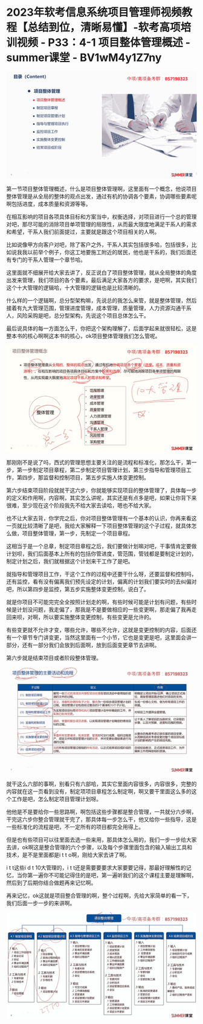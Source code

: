 # 2023年软考信息系统项目管理师视频教程【总结到位，清晰易懂】-软考高项培训视频 - P33：4-1 项目整体管理概述 - summer课堂 - BV1wM4y1Z7ny

![](img/6e6c74b5c34f02124124001d5aaa40be_0.png)

第一节项目整体管理概述，什么是项目整体管理啊，这里面有一个概念，他说项目整体管理是从全局的整体的观点出发，通过有机的协调各个要素，协调哪些要素呢啊包括进度，成本质量和资源等等。

在相互影响的项目各项具体目标和方案当中，权衡选择，对项目进行一个总的管理对吧，那尽可能的消除项目单项管理的局限性，从而最大限度地满足干系人的需求和希望，干系人我们前面提过，主要就是跟这个项目相关的人啊。

比如说像甲方向客户对吧，除了客户之外，干系人其实包括很多哈，包括很多，比如说我我以前举个例子，你这工地要施工附近的居民，他也是干系的，我们后面还有专门的干系人管理一个章节哈。

这里面就不细展开给大家去讲了，反正说白了项目整体管理，就从全局整体的角度出发来管理，我们项目的各个要素，最后满足大家各方的要求，是吧啊，其实我们这个十大管理的逻辑哈，十大管理的逻辑也是比较清晰的。

什么样的一个逻辑啊，总分型架构嘛，先说总的我怎么来管，就是整体管理，然后接着有九大管理范围，管理进度管理，成本管理，质量管理，人力资源沟通干系人，风险采购是吧，总分型架构，先说这个项目总体怎么干。

最后说具体的每一方面怎么干，你把这个架构理解了，后面学起来就很轻松，这是整本书的核心啊啊这本书的核心，ok项目整体管理我们怎么管呢。



![](img/6e6c74b5c34f02124124001d5aaa40be_2.png)

那刚刚不是说了吗，西式的管理思想主要关注的是流程和标准化，那怎么干，第一步，第一步制定项目章程，第二步制定项目管理计划，第三步指导和管理项目工作，第四步，那监督和控制项目，第五步实施人体变更控制。

第六步结束项目阶段就就干这六步，你就能够实现项目的整体管理了，具体每一步的定义和作用啊，内容啊，其实怎么讲呢，其实还是有点多是吧，如果让你背下来很难，至少现在这个阶段我先不给大家去读哈，嗯也不给大家。

也不让大家去背，你学完之后，你对项目整体管理有一个基本的认识，你再来看这一页就比较清晰了是吧，我给大家解释一下项目整体管理的这个子过程，就具体怎么做，项目整体管理，第一步，先制定一个项目章程。

这相当于是一个总章，制定项目章程之后，我们要做计划嘛对吧，干事情肯定要做计划呗，我们后面基本上所有的包括你管进度，管范围，管钱都是要制定计划的，制定计划之后，我们就根据这个计划来干工作了是吧。

就指导和管理项目工作，干这个工作的过程中还要干什么呀，还要监督和控制吗，还有监控，看有没有偏离我们预先设定的计划，偏离的计划我们要实时的去纠偏对吧，所以第四步是监控，第五步实施整体变更控制，说白了。

就是你项目不可能完完全全按照计划走的啊，有些时候可能是计划有问题，有些时候是计划没问题，我走偏了，那我是不是要做相应的一些变更啊，那走偏了我再走回来呗，对啊，所以要实施整体变更控制，有些变更是允许的。

有些变更就不允许才变，哪些允许，哪些不允许，这就是变更控制的内容，后面还有一个章节专门讲变更，当然这里面有一个小节，它也是变更是吧，这里面会讲一部分，还有一部分我们会放到后面啊，放到后面变更章节去讲啊。

第六步就是结束项目或者阶段整体管理。

![](img/6e6c74b5c34f02124124001d5aaa40be_4.png)

就干这么六部的事啊，别看只有六部哈，其实它里面内容很多，内容很多，完整的内容就在这一页看到没有，制定项项目章程怎么制定啊，啊又要干里面这么多的这个工作是吧，怎么制定项目管理计划呀。

他他是不是要给你一些思路啊，啊包括这些步骤都是整合管理，一共就分六步啊，干完这六步你整合管理就干完了，那具体每一步怎么干，他又给你一些指导，这是一些标准化的流程是吧，不一定所有的项目都完全用得上。

但是也有些项目可以往里面去选一些来用，那具体怎么用的，我们一步一步给大家去讲，ok啊这是整合管理的六个步骤，以及每个步骤里面包含的输入输出工具和技术，是不是里面都是i t t o啊，刚给大家去讲了啊。

i t t这些i d t 10大管理的，i t t还是需要要要求大家要要记得，那最好理解性的记忆，当你第一遍你不可能记得住的是吧，第一遍听我们的这个课程主要是理解啊，然后到了后期你结合做题再来记忆啊。

再来记忆，ok这就是项目整合管理的啊，整个过程啊，先给大家简单的看一下，我们后面一步一步的来讲啊。

![](img/6e6c74b5c34f02124124001d5aaa40be_6.png)